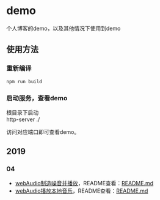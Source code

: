 # demo  
个人博客的demo，以及其他情况下使用到demo  

## 使用方法

### 重新编译
```
npm run build
```

### 启动服务，查看demo

根目录下启动  
http-server ./  

访问对应端口即可查看demo。  

## 2019  
### 04  
+ [webAudio制造噪音并播放](view/2019/04/webAudio制造噪音并播放)，README查看：[README.md](view/2019/04/webAudio制造噪音并播放/README.md)  
+ [webAudio播放本地音乐](view/2019/04/webAudio播放本地音乐)，README查看：[README.md](view/2019/04/webAudio播放本地音乐/README.md)  